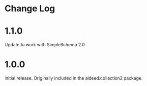 # Change Log

# 1.1.0

Update to work with SimpleSchema 2.0

# 1.0.0

Initial release. Originally included in the aldeed:collection2 package.